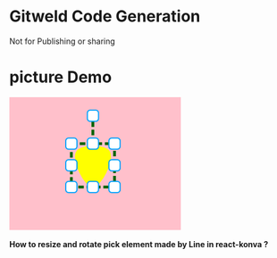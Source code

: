 # Gitweld Code Generation
Not for Publishing or sharing


# picture Demo
![Demo](./img.png)

**How to resize and rotate pick element made by Line in react-konva ?**


